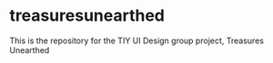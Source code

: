# treasuresunearthed
This is the repository for the TIY UI Design group project, Treasures Unearthed
